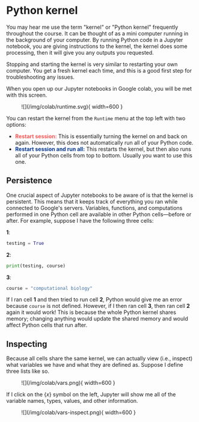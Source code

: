 # Python kernel

You may hear me use the term "kernel" or "Python kernel" frequently throughout the course.
It can be thought of as a mini computer running in the background of your computer.
By running Python code in a Jupyter notebook, you are giving instructions to the kernel, the kernel does some processing, then it will give you any outputs you requested.

Stopping and starting the kernel is very similar to restarting your own computer.
You get a fresh kernel each time, and this is a good first step for troubleshooting any issues.

When you open up our Jupyter notebooks in Google colab, you will be met with this screen.

<figure markdown>
![](/img/colab/runtime.svg){ width=600 }
</figure>

You can restart the kernel from the `Runtime` menu at the top left with two options:

-   <font color="#ff5555"><b>Restart session:</b></font> This is essentially turning the kernel on and back on again.
    However, this does not automatically run all of your Python code.
-   <font color="#003594"><b>Restart session and run all:</b></font> This restarts the kernel, but then also runs all of your Python cells from top to bottom.
    Usually you want to use this one.

## Persistence

One crucial aspect of Jupyter notebooks to be aware of is that the kernel is persistent.
This means that it keeps track of everything you ran while connected to Google's servers.
Variables, functions, and computations performed in one Python cell are available in other Python cells&mdash;before or after.
For example, suppose I have the following three cells:

**1**:

```python
testing = True
```

**2**:

```python
print(testing, course)
```

**3**:

```python
course = "computational biology"
```

If I ran cell **1** and then tried to run cell **2**, Python would give me an error because `course` is not defined.
However, if I then ran cell **3**, then ran cell **2** again it would work!
This is because the whole Python kernel shares memory; changing anything would update the shared memory and would affect Python cells that run after.

## Inspecting

Because all cells share the same kernel, we can actually view (i.e., inspect) what variables we have and what they are defined as.
Suppose I define three lists like so.

<figure markdown>
![](/img/colab/vars.png){ width=600 }
</figure>

If I click on the $\{x\}$ symbol on the left, Jupyter will show me all of the variable names, types, values, and other information.

<figure markdown>
![](/img/colab/vars-inspect.png){ width=600 }
</figure>
